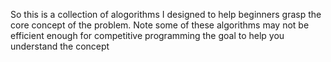 So this is a collection of alogorithms I designed to help beginners grasp the core concept of the problem. Note some of these algorithms may not be efficient enough for competitive programming the goal
to help you understand the concept
